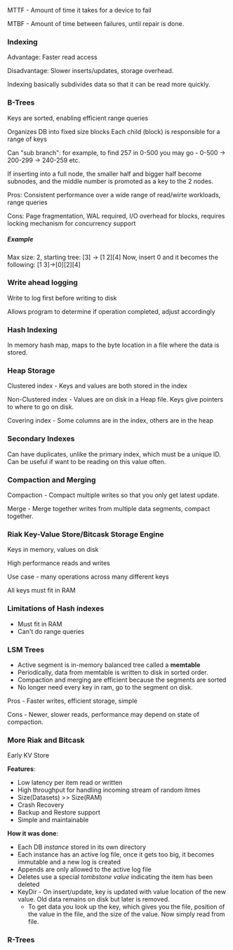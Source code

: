 MTTF - Amount of time it takes for a device to fail

MTBF - Amount of time between failures, until repair is done.

### Indexing

Advantage: Faster read access

Disadvantage: Slower inserts/updates, storage overhead.

Indexing basically subdivides data so that it can be read more quickly.

### B-Trees

Keys are sorted, enabling efficient range queries

Organizes DB into fixed size blocks
Each child (block) is responsible for a range of keys

Can "sub branch": for example, to find 257 in 0-500 you may go - 0-500 &rarr; 200-299 &rarr; 240-259 etc.

If inserting into a full node, the smaller half and bigger half become subnodes, and the middle number is promoted as a key to the 2 nodes.

Pros: Consistent performance over a wide range of read/wirte workloads, range queries

Cons: Page fragmentation, WAL required, I/O overhead for blocks, requires locking mechanism for concurrency support

##### Example

Max size: 2, starting tree:
	[3] -> [1 2][4]
Now, insert 0 and it becomes the following:
[1 3]->[0][2][4]

### Write ahead logging

Write to log first before writing to disk

Allows program to determine if operation completed, adjust accordingly

### Hash Indexing

In  memory hash  map, maps to the byte location in a file where the data is stored.

### Heap Storage

Clustered index - Keys and values are both stored in the index

Non-Clustered index - Values are on disk in a Heap file. Keys give pointers to where to go on disk.

Covering index - Some columns are in the index, others are in the heap

### Secondary Indexes

Can have duplicates, unlike the primary index, which must be a unique ID. Can be useful if want to be reading on this value often.

### Compaction and Merging

Compaction - Compact multiple writes so that you only get latest update.

Merge - Merge together writes from multiple data segments, compact together.

### Riak Key-Value Store/Bitcask Storage Engine

Keys in memory, values on disk

High performance reads and writes

Use case - many operations across many different keys

All keys must fit in RAM

### Limitations of Hash indexes

* Must fit in RAM
* Can't do range queries

### LSM Trees

* Active segment is in-memory balanced tree called a **memtable**
* Periodically, data from memtable is written to disk in sorted order.
* Compaction and merging are efficient because the segments are sorted
* No longer need every key in ram, go to the segment on disk.


Pros - Faster writes, efficient storage, simple

Cons - Newer, slower reads, performance may depend on state of compaction.

### More Riak and Bitcask

Early KV Store

**Features**:
* Low latency per item read or written
* High throughput for handling incoming stream of random itmes
* Size(Datasets) >> Size(RAM)
* Crash Recovery
* Backup and Restore support
* Simple and maintainable

**How it was done**:
* Each DB *instance* stored in its own directory
* Each instance has an active log file, once it gets too big, it becomes immutable and a new log is created
* Appends are only allowed to the active log file
* Deletes use a special *tombstone value* indicating the item has been deleted
* KeyDir - On insert/update, key is updated with value location of the new value. Old data remains on disk but later is removed.
	* To get data you look up the key, which gives you the file, position of the value in the file, and the size of the value. Now simply read from file.

### R-Trees



